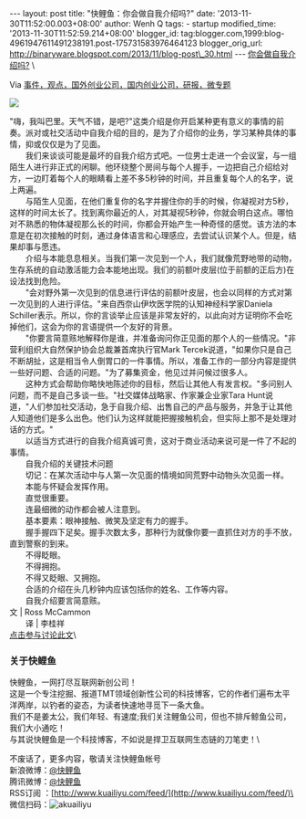 --- layout: post title: "快鲤鱼：你会做自我介绍吗?" date:
'2013-11-30T11:52:00.003+08:00' author: Wenh Q tags: - startup
modified\_time: '2013-11-30T11:52:59.214+08:00' blogger\_id:
tag:blogger.com,1999:blog-4961947611491238191.post-175731583976464123
blogger\_orig\_url:
http://binaryware.blogspot.com/2013/11/blog-post\_30.html ---
[你会做自我介绍吗?](http://www.kuailiyu.com/article/6313.html) \

Via
[事件，观点，国外创业公司，国内创业公司，研报，微专题](http://www.kuailiyu.com/)

![](http://www.kuailiyu.com/uploadfile/2013/1128/20131128060010267.jpg)

"嗨，我叫巴里。天气不错，是吧?"这类介绍是你开启某种更有意义的事情的前奏。派对或社交活动中自我介绍的目的，是为了介绍你的业务，学习某种具体的事情，抑或仅仅是为了见面。\
　　我们来谈谈可能是最坏的自我介绍方式吧。一位男士走进一个会议室，与一组陌生人进行非正式的闲聊。他环绕整个房间与每个人握手，一边把自己介绍给对方，一边盯着每个人的眼睛看上差不多5秒钟的时间，并且重复每个人的名字，说上两遍。\
　　与陌生人见面，在他们重复你的名字并握住你的手的时候，你凝视对方5秒，这样的时间太长了。找到离你最近的人，对其凝视5秒钟，你就会明白这点。哪怕对不熟悉的物体凝视那么长的时间，你都会开始产生一种奇怪的感觉。该方法的本意是在初次接触的时刻，通过身体语言和心理感应，去尝试认识某个人。但是，结果却事与愿违。\
　　介绍与本能息息相关。当我们第一次见到一个人，我们就像荒野地带的动物，生存系统的自动激活能力会本能地出现。我们的前额叶皮层(位于前额的正后方)在设法找到危险。\
　　"会对野外第一次见到的信息进行评估的前额叶皮层，也会以同样的方式对第一次见到的人进行评估。"来自西奈山伊坎医学院的认知神经科学家Daniela
Schiller表示。所以，你的言谈举止应该是非常友好的，以此向对方证明你不会吃掉他们，这会为你的言语提供一个友好的背景。\
　　"你要言简意赅地解释你是谁，并准备询问你正见面的那个人的一些情况。"非营利组织大自然保护协会总裁兼首席执行官Mark
Tercek说道，"如果你只是自己不断胡扯，这是相当令人倒胃口的一件事情。所以，准备工作的一部分内容是提供一些好问题、合适的问题。"为了募集资金，他见过并问候过很多人。\
　　这种方式会帮助你略快地陈述你的目标，然后让其他人有发言权。"多问别人问题，而不是自己多谈一些。"社交媒体战略家、作家兼企业家Tara
Hunt说道，"人们参加社交活动，急于自我介绍、出售自己的产品与服务，并急于让其他人知道他们是多么出色。他们认为这样就能把握接触机会，但实际上那不是处理对话的方式。"\
　　以适当方式进行的自我介绍真诚可贵，这对于商业活动来说可是一件了不起的事情。\
　　自我介绍的关键技术问题\
　　切记：在某次活动中与人第一次见面的情境如同荒野中动物头次见面一样。\
　　本能与怀疑会发挥作用。\
　　直觉很重要。\
　　连最细微的动作都会被人注意到。\
　　基本要素：眼神接触、微笑及坚定有力的握手。\
　　握手握四下足矣。握手次数太多，那种行为就像你要一直抓住对方的手不放，直到警察的到来。\
　　不得眨眼。\
　　不得拥抱。\
　　不得又眨眼、又拥抱。\
　　合适的介绍在头几秒钟内应该包括你的姓名、工作等内容。\
　　自我介绍要言简意赅。\
文 | Ross McCammon\
　　译 | 李桂祥\
[点击参与讨论此文](http://www.kuailiyu.com/article/6313.html?utm_source=articletail&utm_medium=RSS#comments)\

### **关于快鲤鱼**

快鲤鱼，一网打尽互联网新创公司！\
这是一个专注挖掘、报道TMT领域创新性公司的科技博客，它的作者们遍布太平洋两岸，以钓者的姿态，为读者快速地寻觅下一条大鱼。\
我们不是姜太公，我们年轻、有速度;我们关注鲤鱼公司，但也不排斥鲸鱼公司，我们大小通吃！\
与其说快鲤鱼是一个科技博客，不如说是捍卫互联网生态链的刀笔吏！\

不废话了，更多内容，敬请关注快鲤鱼帐号\
新浪微博：[@快鲤鱼](http://weibo.com/p/1002062696344613/mblog)\
腾讯微博：[@快鲤鱼](http://t.qq.com/kuailiyucyzone)\
RSS订阅
：[http://www.kuailiyu.com/feed/](http://www.kuailiyu.com/feed/)\
微信扫码：![akuailiyu](http://tpl5.kuailiyu.com/templates/white/images/weixin.jpg)

